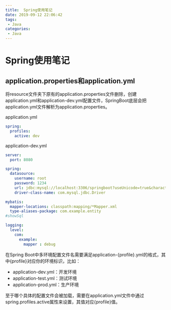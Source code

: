 ```yaml
---
title:  Spring使用笔记
date: 2019-09-12 22:06:42
tags: 
 - Java
categories: 
 - Java
---
```

# Spring使用笔记

## application.properties和application.yml

将resource文件夹下原有的application.properties文件删除，创建application.yml和application-dev.yml配置文件，SpringBoot底层会把application.yml文件解析为application.properties。

application.yml

```yml
spring:
  profiles:
    active: dev
```

application-dev.yml

```yml
server:
  port: 8080

spring:
  datasource:
    username: root
    password: 1234
    url: jdbc:mysql://localhost:3306/springboot?useUnicode=true&characterEncoding=utf-8&useSSL=true&serverTimezone=UTC
    driver-class-name: com.mysql.jdbc.Driver

mybatis:
  mapper-locations: classpath:mapping/*Mapper.xml
  type-aliases-package: com.example.entity
#showSql

logging:
  level:
    com:
      example:
        mapper : debug
```

在Spring Boot中多环境配置文件名需要满足application-{profile}.yml的格式，其中{profile}对应你的环境标识，比如：

* application-dev.yml：开发环境
* application-test.yml：测试环境
* application-prod.yml：生产环境

至于哪个具体的配置文件会被加载，需要在application.yml文件中通过spring.profiles.active属性来设置，其值对应{profile}值。

